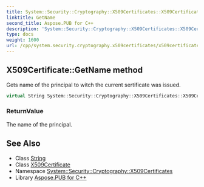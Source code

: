 ```yaml
---
title: System::Security::Cryptography::X509Certificates::X509Certificate::GetName method
linktitle: GetName
second_title: Aspose.PUB for C++
description: 'System::Security::Cryptography::X509Certificates::X509Certificate::GetName method. Gets name of the principal to witch the current sertificate was issued in C++.'
type: docs
weight: 1600
url: /cpp/system.security.cryptography.x509certificates/x509certificate/getname/
---
```

## X509Certificate::GetName method


Gets name of the principal to witch the current sertificate was issued.

```cpp
virtual String System::Security::Cryptography::X509Certificates::X509Certificate::GetName() const
```


### ReturnValue

The name of the principal.

## See Also

* Class [String](../../../system/string/)
* Class [X509Certificate](../)
* Namespace [System::Security::Cryptography::X509Certificates](../../)
* Library [Aspose.PUB for C++](../../../)
